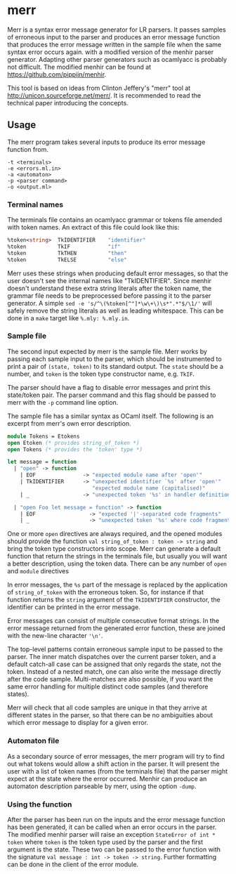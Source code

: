 merr
====

Merr is a syntax error message generator for LR parsers. It passes samples of
erroneous input to the parser and produces an error message function that
produces the error message written in the sample file when the same syntax
error occurs again.  with a modified version of the menhir parser generator.
Adapting other parser generators such as ocamlyacc is probably not difficult.
The modified menhir can be found at https://github.com/pippijn/menhir.

This tool is based on ideas from Clinton Jeffery's "merr" tool at
http://unicon.sourceforge.net/merr/. It is recommended to read the technical
paper introducing the concepts.


Usage
-----

The merr program takes several inputs to produce its error message function
from.

```
-t <terminals>
-e <errors.ml.in>
-a <automaton>
-p <parser command>
-o <output.ml>
```

### Terminal names

The terminals file contains an ocamlyacc grammar or tokens file amended with
token names. An extract of this file could look like this:

```ocaml
%token<string>  TkIDENTIFIER    "identifier"
%token          TkIF            "if"
%token          TkTHEN          "then"
%token          TkELSE          "else"
```

Merr uses these strings when producing default error messages, so that the
user doesn't see the internal names like "TkIDENTIFIER". Since menhir doesn't
understand these extra string literals after the token name, the grammar file
needs to be preprocessed before passing it to the parser generator. A simple
``sed -e 's/^\(%token[^"]*\w\+\)\s*".*"$/\1/'`` will safely remove the string
literals as well as leading whitespace. This can be done in a `make` target
like `%.mly: %.mly.in`.


### Sample file

The second input expected by merr is the sample file. Merr works by passing
each sample input to the parser, which should be instrumented to print a pair
of `(state, token)` to its standard output. The `state` should be a number,
and `token` is the token type constructor name, e.g. `TkIF`.

The parser should have a flag to disable error messages and print this
state/token pair. The parser command and this flag should be passed to merr
with the `-p` command line option.

The sample file has a similar syntax as OCaml itself. The following is an
excerpt from merr's own error description.

```ocaml
module Tokens = Etokens
open Etoken (* provides string_of_token *)
open Tokens (* provides the 'token' type *)

let message = function
  | "open" -> function
    | EOF               -> "expected module name after 'open'"
    | TkIDENTIFIER      -> "unexpected identifier `%s' after 'open'"
                           "expected module name (capitalised)"
    | _                 -> "unexpected token '%s' in handler definition"

  | "open Foo let message = function" -> function
    | EOF                 -> "expected '|'-separated code fragments"
    | _                   -> "unexpected token '%s' where code fragments expected"
```

One or more `open` directives are always required, and the opened modules
should provide the function `val string_of_token : token -> string` and bring
the token type constructors into scope. Merr can generate a default function
that return the strings in the terminals file, but usually you will want a
better description, using the token data. There can be any number of `open`
and `module` directives

In error messages, the `%s` part of the message is replaced by the application
of `string_of_token` with the erroneous token. So, for instance if that
function returns the `string` argument of the `TkIDENTIFIER` constructor, the
identifier can be printed in the error message.

Error messages can consist of multiple consecutive format strings. In the
error message returned from the generated error function, these are joined
with the new-line character `'\n'`.

The top-level patterns contain erroneous sample input to be passed to the
parser. The inner match dispatches over the current parser token, and a
default catch-all case can be assigned that only regards the state, not the
token. Instead of a nested match, one can also write the message directly
after the code sample. Multi-matches are also possible, if you want the same
error handling for multiple distinct code samples (and therefore states).

Merr will check that all code samples are unique in that they arrive at
different states in the parser, so that there can be no ambiguities about
which error message to display for a given error.


### Automaton file

As a secondary source of error messages, the merr program will try to find out
what tokens would allow a shift action in the parser. It will present the user
with a list of token names (from the terminals file) that the parser might
expect at the state where the error occurred. Menhir can produce an automaton
description parseable by merr, using the option `-dump`.


### Using the function

After the parser has been run on the inputs and the error message function has
been generated, it can be called when an error occurs in the parser. The
modified menhir parser will raise an exception `StateError of int * token`
where `token` is the token type used by the parser and the first argument is
the state. These two can be passed to the error function with the signature
`val message : int -> token -> string`. Further formatting can be done in the
client of the error module.
